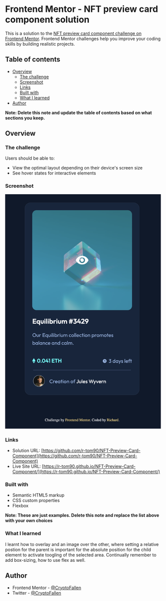 # Frontend Mentor - NFT preview card component solution

This is a solution to the [NFT preview card component challenge on Frontend Mentor](https://www.frontendmentor.io/challenges/nft-preview-card-component-SbdUL_w0U). Frontend Mentor challenges help you improve your coding skills by building realistic projects.

## Table of contents

- [Overview](#overview)
  - [The challenge](#the-challenge)
  - [Screenshot](#screenshot)
  - [Links](#links)
  - [Built with](#built-with)
  - [What I learned](#what-i-learned)
- [Author](#author)

**Note: Delete this note and update the table of contents based on what sections you keep.**

## Overview

### The challenge

Users should be able to:

- View the optimal layout depending on their device's screen size
- See hover states for interactive elements

### Screenshot

![](./screenshots/Screenshot%201.png)

### Links

- Solution URL: [https://github.com/r-tom90/NFT-Preview-Card-Component](https://github.com/r-tom90/NFT-Preview-Card-Component)
- Live Site URL: [https://r-tom90.github.io/NFT-Preview-Card-Component/](https://r-tom90.github.io/NFT-Preview-Card-Component/)

### Built with

- Semantic HTML5 markup
- CSS custom properties
- Flexbox

**Note: These are just examples. Delete this note and replace the list above with your own choices**

### What I learned

I learnt how to overlay and an image over the other, where setting a relative postion for the parent is important for the absolute position for the child element to activate toogling of the selected area. Continually remember to add box-sizing, how to use flex as well.

## Author

- Frontend Mentor - [@CryptoFallen](https://www.frontendmentor.io/profile/CryptoFallen)
- Twitter - [@CryptoFallen](https://www.twitter.com/CryptoFallen)
